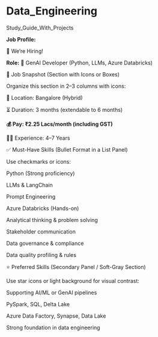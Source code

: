 # Data_Engineering
Study_Guide_With_Projects


**Job Profile:**

📢 We’re Hiring!

**Role:**
💼 GenAI Developer (Python, LLMs, Azure Databricks)

📍 Job Snapshot (Section with Icons or Boxes)

Organize this section in 2–3 columns with icons:

📍 Location: Bangalore (Hybrid)

⏳ Duration: 3 months (extendable to 6 months)

**💰 Pay: ₹2.25 Lacs/month (including GST)**

🧑‍💼 Experience: 4–7 Years

✅ Must-Have Skills (Bullet Format in a List Panel)

Use checkmarks or icons:

Python (Strong proficiency)

LLMs & LangChain

Prompt Engineering

Azure Databricks (Hands-on)

Analytical thinking & problem solving

Stakeholder communication

Data governance & compliance

Data quality profiling & rules


⭐ Preferred Skills (Secondary Panel / Soft-Gray Section)

Use star icons or light background for visual contrast:

Supporting AI/ML or GenAI pipelines

PySpark, SQL, Delta Lake

Azure Data Factory, Synapse, Data Lake

Strong foundation in data engineering

